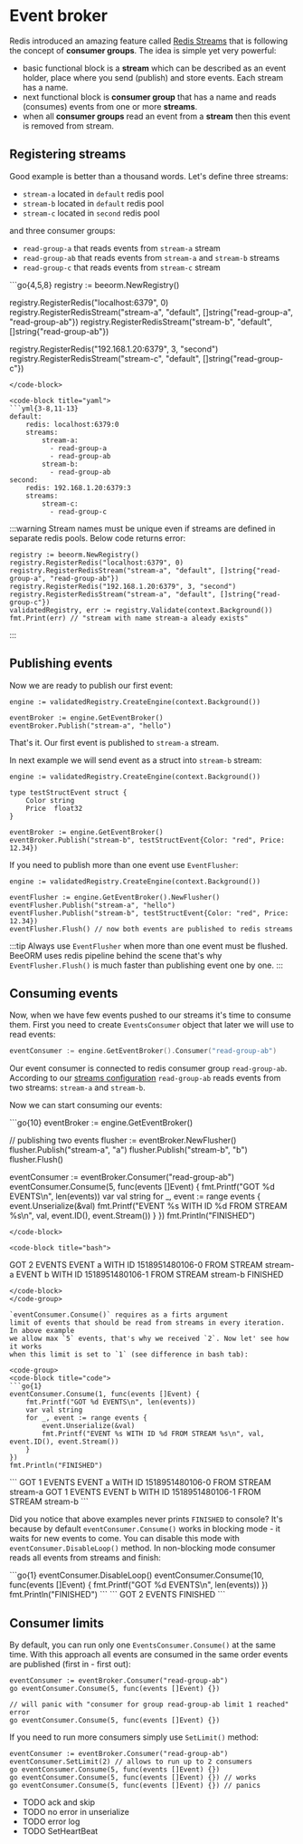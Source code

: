 # Event broker

Redis introduced an amazing feature called [Redis Streams](https://redis.io/topics/streams-intro)
that is following the concept of **consumer groups**. The idea is simple yet very powerful:

 * basic functional block is a **stream** which can be described as an event holder,
 place where you send (publish) and store events. Each stream has a name.
 * next functional block is **consumer group** that has a name and reads (consumes) events from
one or more **streams**.
 * when all  **consumer groups** read an event from a **stream** then this event is removed from
stream.
   

## Registering streams

Good example is better than a thousand words. Let's define three streams:
 * `stream-a` located in `default` redis pool
 * `stream-b` located in `default` redis pool
 * `stream-c` located in `second` redis pool

and three consumer groups:

 * `read-group-a` that reads events from `stream-a` stream   
 * `read-group-ab` that reads events from `stream-a` and `stream-b` streams
 * `read-group-c` that reads events from `stream-c` stream

<code-group>
<code-block title="code">
```go{4,5,8}
registry := beeorm.NewRegistry()

registry.RegisterRedis("localhost:6379", 0)
registry.RegisterRedisStream("stream-a", "default", []string{"read-group-a", "read-group-ab"})
registry.RegisterRedisStream("stream-b", "default", []string{"read-group-ab"})

registry.RegisterRedis("192.168.1.20:6379", 3, "second")
registry.RegisterRedisStream("stream-c", "default", []string{"read-group-c"})
```
</code-block>

<code-block title="yaml">
```yml{3-8,11-13}
default:
    redis: localhost:6379:0
    streams:
        stream-a:
          - read-group-a
          - read-group-ab
        stream-b:
          - read-group-ab
second:
    redis: 192.168.1.20:6379:3
    streams:
        stream-c:
          - read-group-c
```
</code-block>
</code-group>

:::warning
Stream names must be unique even if streams are defined 
in separate redis pools. Below code returns error:
```go{3,5}
registry := beeorm.NewRegistry()
registry.RegisterRedis("localhost:6379", 0)
registry.RegisterRedisStream("stream-a", "default", []string{"read-group-a", "read-group-ab"})
registry.RegisterRedis("192.168.1.20:6379", 3, "second")
registry.RegisterRedisStream("stream-a", "default", []string{"read-group-c"})
validatedRegistry, err := registry.Validate(context.Background())
fmt.Print(err) // "stream with name stream-a aleady exists"
```
:::
   
## Publishing  events

Now we are ready to publish our first event:

```go{3-4}
engine := validatedRegistry.CreateEngine(context.Background())

eventBroker := engine.GetEventBroker()
eventBroker.Publish("stream-a", "hello")
```

That's it. Our first event is published to `stream-a` stream.

In next example we will send event as a struct into `stream-b` stream:

```go{9}
engine := validatedRegistry.CreateEngine(context.Background())

type testStructEvent struct {
    Color string
    Price  float32
}

eventBroker := engine.GetEventBroker()
eventBroker.Publish("stream-b", testStructEvent{Color: "red", Price: 12.34})
```

If you need to publish more than one event use `EventFlusher`:

```go{3-6}
engine := validatedRegistry.CreateEngine(context.Background())

eventFlusher := engine.GetEventBroker().NewFlusher()
eventFlusher.Publish("stream-a", "hello")
eventFlusher.Publish("stream-b", testStructEvent{Color: "red", Price: 12.34})
eventFlusher.Flush() // now both events are published to redis streams
```

:::tip
Always use `EventFlusher` when more than one event must be flushed.
BeeORM uses redis pipeline behind the scene that's why `EventFlusher.Flush()` 
is much faster than publishing event one by one.
:::

## Consuming events

Now, when we have few events pushed to our streams it's time
to consume them. First you need to create `EventsConsumer` object
that later we will use to read events:

```go
eventConsumer := engine.GetEventBroker().Consumer("read-group-ab")
```

Our event consumer is connected to redis consumer group `read-group-ab`. 
According to our [streams configuration](/guide/event_broker.html#registering-streams)
`read-group-ab` reads events from two streams: `stream-a` and `stream-b`.

Now we can start consuming our events:

<code-group>
<code-block title="code">
```go{10}
eventBroker := engine.GetEventBroker()

// publishing two events
flusher := eventBroker.NewFlusher()
flusher.Publish("stream-a", "a")
flusher.Publish("stream-b", "b")
flusher.Flush()

eventConsumer := eventBroker.Consumer("read-group-ab")
eventConsumer.Consume(5, func(events []Event) {
    fmt.Printf("GOT %d EVENTS\n", len(events))
    var val string
    for _, event := range events {
        event.Unserialize(&val)
        fmt.Printf("EVENT %s WITH ID %d FROM STREAM %s\n", val, event.ID(), event.Stream())
    }
})
fmt.Println("FINISHED")
```
</code-block>

<code-block title="bash">
```
GOT 2 EVENTS
EVENT a WITH ID 1518951480106-0 FROM STREAM stream-a
EVENT b WITH ID 1518951480106-1 FROM STREAM stream-b
FINISHED
```
</code-block>
</code-group>

`eventConsumer.Consume()` requires as a firts argument
limit of events that should be read from streams in every iteration. In above example
we allow max `5` events, that's why we received `2`. Now let' see how it works 
when this limit is set to `1` (see difference in bash tab): 

<code-group>
<code-block title="code">
```go{1}
eventConsumer.Consume(1, func(events []Event) {
    fmt.Printf("GOT %d EVENTS\n", len(events))
    var val string
    for _, event := range events {
        event.Unserialize(&val)
        fmt.Printf("EVENT %s WITH ID %d FROM STREAM %s\n", val, event.ID(), event.Stream())
    }
})
fmt.Println("FINISHED")
```
</code-block>

<code-block title="bash">
```
GOT 1 EVENTS
EVENT a WITH ID 1518951480106-0 FROM STREAM stream-a
GOT 1 EVENTS
EVENT b WITH ID 1518951480106-1 FROM STREAM stream-b
```
</code-block>
</code-group>

Did you notice that above examples never prints `FINISHED` to console?
It's because by default `eventConsumer.Consume()` works in blocking mode - it waits
for new events to come. You can disable this mode with `eventConsumer.DisableLoop()` 
method. In non-blocking mode consumer reads all events from streams and finish: 


<code-group>
<code-block title="code">
```go{1}
eventConsumer.DisableLoop()
eventConsumer.Consume(10, func(events []Event) {
    fmt.Printf("GOT %d EVENTS\n", len(events))
})
fmt.Println("FINISHED")
```
</code-block>

<code-block title="bash">
```
GOT 2 EVENTS
FINISHED
```
</code-block>
</code-group>


## Consumer limits

By default, you can run only one `EventsConsumer.Consume()` at the same time.
With this approach all events are consumed in the same order events
are published (first in - first out):

```go{5}
eventConsumer := eventBroker.Consumer("read-group-ab")
go eventConsumer.Consume(5, func(events []Event) {})

// will panic with "consumer for group read-group-ab limit 1 reached" error
go eventConsumer.Consume(5, func(events []Event) {})
```

If you need to run more consumers simply use `SetLimit()` method:

```go{2}
eventConsumer := eventBroker.Consumer("read-group-ab")
eventConsumer.SetLimit(2) // allows to run up to 2 consumers
go eventConsumer.Consume(5, func(events []Event) {})
go eventConsumer.Consume(5, func(events []Event) {}) // works
go eventConsumer.Consume(5, func(events []Event) {}) // panics
```

* TODO ack and skip
* TODO no error in unserialize
* TODO error log
* TODO SetHeartBeat
